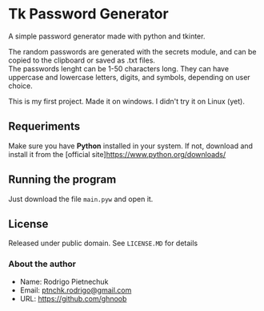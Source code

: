 # Tk Password Generator
 A simple password generator made with python and tkinter.

 The random passwords are generated with the secrets module, and can be copied to the clipboard or saved as .txt files.  
 The passwords lenght can be 1-50 characters long. They can have uppercase and lowercase letters, digits, and symbols, depending on user choice.

 This is my first project. Made it on windows. I didn't try it on Linux (yet).

## Requeriments
 Make sure you have **Python** installed in your system. If not, download and install it from the [official site]<https://www.python.org/downloads/>

## Running the program
Just download the file `main.pyw` and open it.

## License
 Released under public domain. See `LICENSE.MD` for details

### About the author
+ Name: Rodrigo Pietnechuk
+ Email: ptnchk.rodrigo@gmail.com
+ URL: <https://github.com/ghnoob>